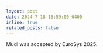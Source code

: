 ```yaml
---
layout: post
date: 2024-7-18 15:59:00-0400
inline: true
related_posts: false
---
```


Mudi was accepted by EuroSys 2025.